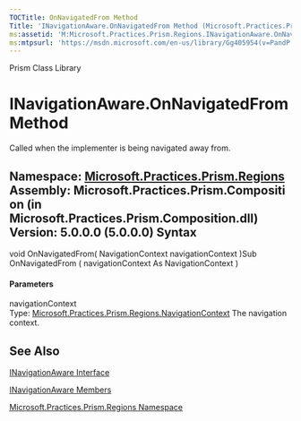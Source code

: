 ```yaml
---
TOCTitle: OnNavigatedFrom Method
Title: 'INavigationAware.OnNavigatedFrom Method (Microsoft.Practices.Prism.Regions)'
ms:assetid: 'M:Microsoft.Practices.Prism.Regions.INavigationAware.OnNavigatedFrom(Microsoft.Practices.Prism.Regions.NavigationContext)'
ms:mtpsurl: 'https://msdn.microsoft.com/en-us/library/Gg405954(v=PandP.50)'
---
```


Prism Class Library

INavigationAware.OnNavigatedFrom Method
===========================================

Called when the implementer is being navigated away from.

**Namespace:** [Microsoft.Practices.Prism.Regions](https://msdn.microsoft.com/n:microsoft.practices.prism.regions)
**Assembly:** Microsoft.Practices.Prism.Composition (in Microsoft.Practices.Prism.Composition.dll) Version: 5.0.0.0 (5.0.0.0)
Syntax
------

<span id="syntaxToggle"></span>void OnNavigatedFrom( NavigationContext navigationContext )Sub OnNavigatedFrom ( navigationContext As NavigationContext )
#### Parameters

navigationContext  
Type: [Microsoft.Practices.Prism.Regions.NavigationContext](https://msdn.microsoft.com/t:microsoft.practices.prism.regions.navigationcontext)
The navigation context.

See Also
--------

<span id="seeAlsoToggle"></span>
[INavigationAware Interface](https://msdn.microsoft.com/t:microsoft.practices.prism.regions.inavigationaware)

[INavigationAware Members](https://msdn.microsoft.com/allmembers.t:microsoft.practices.prism.regions.inavigationaware)

[Microsoft.Practices.Prism.Regions Namespace](https://msdn.microsoft.com/n:microsoft.practices.prism.regions)
